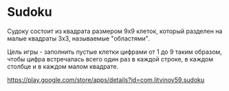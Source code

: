 # Sudoku
Судоку состоит из квадрата размером 9x9 клеток, который разделен на малые квадраты 3x3, называемые "областями".

Цель игры - заполнить пустые клетки цифрами от 1 до 9 таким образом, чтобы цифра встречалась всего один раз в каждой строке, в каждом столбце и в каждом малом квадрате.

https://play.google.com/store/apps/details?id=com.litvinov59.sudoku
